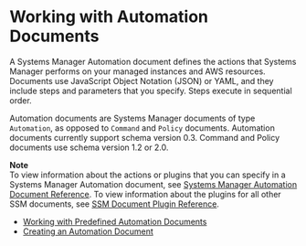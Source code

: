 # Working with Automation Documents<a name="automation-documents"></a>

A Systems Manager Automation document defines the actions that Systems Manager performs on your managed instances and AWS resources\. Documents use JavaScript Object Notation \(JSON\) or YAML, and they include steps and parameters that you specify\. Steps execute in sequential order\.

Automation documents are Systems Manager documents of type `Automation`, as opposed to `Command` and `Policy` documents\. Automation documents currently support schema version 0\.3\. Command and Policy documents use schema version 1\.2 or 2\.0\.

**Note**  
To view information about the actions or plugins that you can specify in a Systems Manager Automation document, see [Systems Manager Automation Document Reference](automation-actions.md)\. To view information about the plugins for all other SSM documents, see [SSM Document Plugin Reference](ssm-plugins.md)\.


+ [Working with Predefined Automation Documents](automation-awsdocs.md)
+ [Creating an Automation Document](automation-createdoc.md)